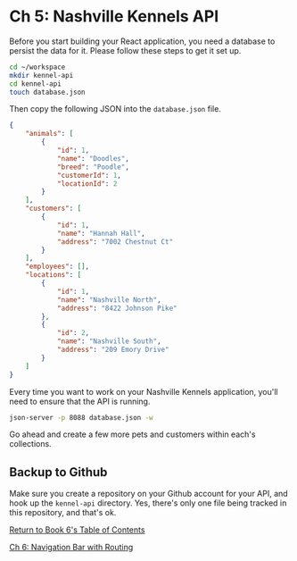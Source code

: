 # Ch 5: Nashville Kennels API

Before you start building your React application, you need a database to persist the data for it. Please follow these steps to get it set up.

```sh
cd ~/workspace
mkdir kennel-api
cd kennel-api
touch database.json
```

Then copy the following JSON into the `database.json` file.

```json
{
    "animals": [
        {
            "id": 1,
            "name": "Doodles",
            "breed": "Poodle",
            "customerId": 1,
            "locationId": 2
        }
    ],
    "customers": [
        {
            "id": 1,
            "name": "Hannah Hall",
            "address": "7002 Chestnut Ct"
        }
    ],
    "employees": [],
    "locations": [
        {
            "id": 1,
            "name": "Nashville North",
            "address": "8422 Johnson Pike"
        },
        {
            "id": 2,
            "name": "Nashville South",
            "address": "209 Emory Drive"
        }
    ]
}
```

Every time you want to work on your Nashville Kennels application, you'll need to ensure that the API is running.

```sh
json-server -p 8088 database.json -w
```

Go ahead and create a few more pets and customers within each's collections.

## Backup to Github

Make sure you create a repository on your Github account for your API, and hook up the `kennel-api` directory. Yes, there's only one file being tracked in this repository, and that's ok.

[Return  to Book 6's Table of Contents](../README.md) 

[Ch 6: Navigation Bar with Routing](./MULTIPLE_PROVIDERS.md)